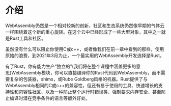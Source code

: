 # 介绍

WebAssembly仍然是一个相对较新的创新，社区和生态系统仍然像早期的气体云一样围绕着这个新的重心旋转。在这个云中已经形成了一些大型对象，其中之一就是Rust工具和社区。

虽然没有什么可以阻止你使用C或c++，或者像我们在前一章中看到的那样，使用原始的浪费，到2021年3月为止，一个最实用的WebAssembly开发选择是Rust。

有了Rust，你有能力生产“独立的”(我们将在整个课程中涵盖更多的意思)WebAssembly模块，你可以直接编译你的Rust代码到WebAssembly，而不需要复杂的包装器，shims，或Rube Goldberg风格的机器。Rust提供了与WebAssembly相同的C或c++的兼容性，但还有易于使用的工具、快速增长的支持性和包容性社区、以及一种防止整个运行时错误类、强制要求内存安全、甚至防止编译时潜在竞争条件的语言等额外好处。